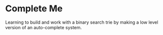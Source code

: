 # Complete Me

Learning to build and work with a binary search trie by making a low level version of an auto-complete system.